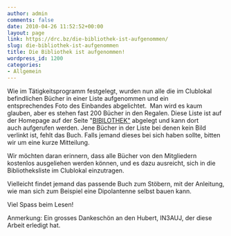 ```yaml
---
author: admin
comments: false
date: 2010-04-26 11:52:52+00:00
layout: page
link: https://drc.bz/die-bibliothek-ist-aufgenommen/
slug: die-bibliothek-ist-aufgenommen
title: Die Bibliothek ist aufgenommen!
wordpress_id: 1200
categories:
- Allgemein
---
```


Wie im Tätigkeitsprogramm festgelegt, wurden nun alle die im Clublokal befindlichen Bücher in einer Liste aufgenommen und ein entsprechendes Foto des Einbandes abgelichtet.  Man wird es kaum glauben, aber es stehen fast 200 Bücher in den Regalen. Diese Liste ist auf der Homepage auf der Seite "[BIBILOTHEK"](https://drc.bz/?page_id=1063) abgelegt und kann dort auch aufgerufen werden. Jene Bücher in der Liste bei denen kein Bild verlinkt ist, fehlt das Buch. Falls jemand dieses bei sich haben sollte, bitten wir um eine kurze Mitteilung.

Wir möchten daran erinnern, dass alle Bücher von den Mitgliedern kostenlos ausgeliehen werden können, und es dazu ausreicht, sich in die Bibliotheksliste im Clublokal einzutragen. 

Vielleicht findet jemand das passende Buch zum Stöbern, mit der Anleitung, wie man sich zum Beispiel eine Dipolantenne selbst bauen kann.

Viel Spass beim Lesen!

Anmerkung: Ein grosses Dankeschön an den Hubert, IN3AUJ, der diese Arbeit erledigt hat.
